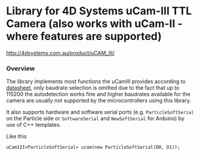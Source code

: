 # Library for 4D Systems uCam-III TTL Camera (also works with uCam-II - where features are supported)

http://4dsystems.com.au/product/uCAM_III/

### Overview

The library implements most functions the uCamIII provides according to [datasheet](http://www.4dsystems.com.au/productpages/uCAM-III/downloads/uCAM-III_datasheet_R_1_0.pdf), only baudrate selection is omitted due to the fact that up to 115200 the autodetection works fine and higher baudrates available for the camera are usually not supported by the microcontrollers using this library.

It also supports hardware and software serial ports (e.g. `ParticleSoftSerial` on the Particle side or `SoftwareSerial` and `NewSoftSerial` for Arduino) by use of C++ templates.

Like this
```
uCamIII<ParticleSoftSerial> ucam(new ParticleSoftSerial(D0, D1));
```
